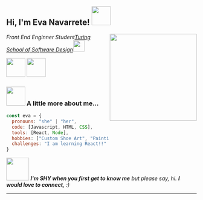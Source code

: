 <h2> Hi, I'm Eva Navarrete! <img src="https://media.giphy.com/media/mGcNjsfWAjY5AEZNw6/giphy.gif" width="50"></h2>
<img align='right' src="https://media.giphy.com/media/ieyl9zmCjO4b4t6qoY/giphy.gif" width="230">
<p><em>Front End Enginner Student<a href="https://turing.edu/">Turing School of Software Design</a><img src="https://media.giphy.com/media/WUlplcMpOCEmTGBtBW/giphy.gif" width="30">
</em></p>

<a href="https://www.linkedin.com/in/eva-navarrete-651450204/"></a><img src="https://media.giphy.com/media/stdqoZQtv5JVM1mI1j/giphy.gif" width="50px"/>
<a href="https://github.com/Eva-Navarrete"></a><img src="https://media.giphy.com/media/Y01wot3Bt9Bpdz8xvs/giphy.gif" width="50px"/>



### <img src="https://media.giphy.com/media/VgCDAzcKvsR6OM0uWg/giphy.gif" width="50"> A little more about me...  

```javascript
const eva = {
  pronouns: "she" | "her",
  code: [Javascript, HTML, CSS],
  tools: [React, Node],
  hobbies: ["Custom Shoe Art", "Painting", "Hiking", "Paddle Boarding"],
  challenges: "I am learning React!!"
}
```

<img src="https://media.giphy.com/media/h5pTKXLebrI0p8onzj/giphy.gif" width="60"> <em><b>I'm SHY when you first get to know me</b> but please say, hi. <b> I would love to connect,</b> :)</em>

---
